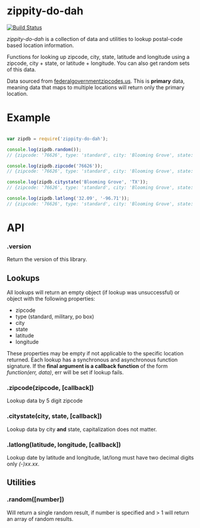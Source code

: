 zippity-do-dah
==============

[![Build Status](https://travis-ci.org/tleen/zippity-do-dah.png?branch=master)](https://travis-ci.org/tleen/zippity-do-dah)

_zippity-do-dah_ is a collection of data and utilities to lookup postal-code based location information.

Functions for looking up zipcode, city, state, latitude and longitude using a zipcode, city + state, or latitude + longitude. You can also get random sets of this data.

Data sourced from [federalgovernmentzipcodes.us](http://federalgovernmentzipcodes.us/). This is **primary** data, meaning data that maps to multiple locations will return only the primary location. 
# Example
```javascript

var zipdb = require('zippity-do-dah');

console.log(zipdb.random());
// {zipcode: '76626', type: 'standard', city: 'Blooming Grove', state: 'TX', latitude: '32.09', longitude: '-96.71' }

console.log(zipdb.zipcode('76626'));
// {zipcode: '76626', type: 'standard', city: 'Blooming Grove', state: 'TX', latitude: '32.09', longitude: '-96.71' }

console.log(zipdb.citystate('Blooming Grove', 'TX'));
// {zipcode: '76626', type: 'standard', city: 'Blooming Grove', state: 'TX', latitude: '32.09', longitude: '-96.71' }

console.log(zipdb.latlong('32.09', '-96.71'));
// {zipcode: '76626', type: 'standard', city: 'Blooming Grove', state: 'TX', latitude: '32.09', longitude: '-96.71' }

```


# API

### .version
Return the version of this library.

## Lookups

All lookups will return an empty object (if lookup was unsuccessful) or object with the following properties:

* zipcode
* type (standard, military, po box)
* city
* state
* latitude
* longitude

These properties may be empty if not applicable to the specific location returned. Each lookup has a synchronous and asynchronous function signature. If the **final argument is a callback function** of the form _function(err, data)_, err will be set if lookup fails. 

### .zipcode(zipcode, [callback])
Lookup data by 5 digit zipcode

### .citystate(city, state, [callback])
Lookup data by city **and** state, capitalization does not matter.

### .latlong(latitude, longitude, [callback])
Lookup date by latitude and longitude, lat/long must have two decimal digits only _(-)xx.xx_.

## Utilities

### .random([number])
Will return a single random result, if number is specified and > 1 will return an array of random results.


